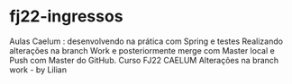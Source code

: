 # fj22-ingressos
Aulas Caelum : desenvolvendo na prática com Spring e testes
Realizando alterações na branch Work e posteriormente merge com Master local e Push com Master do GitHub.
Curso FJ22 CAELUM
Alterações na branch work - by Lilian

